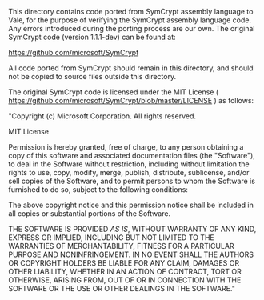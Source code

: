 This directory contains code ported from SymCrypt assembly language to Vale,
for the purpose of verifying the SymCrypt assembly language code.
Any errors introduced during the porting process are our own.
The original SymCrypt code (version 1.1.1-dev) can be found at:

https://github.com/microsoft/SymCrypt

All code ported from SymCrypt should remain in this directory,
and should not be copied to source files outside this directory.

The original SymCrypt code is licensed under the MIT License
( https://github.com/microsoft/SymCrypt/blob/master/LICENSE )
as follows:

"Copyright (c) Microsoft Corporation. All rights reserved.

MIT License

Permission is hereby granted, free of charge, to any person obtaining a copy
of this software and associated documentation files (the "Software"), to deal
in the Software without restriction, including without limitation the rights
to use, copy, modify, merge, publish, distribute, sublicense, and/or sell
copies of the Software, and to permit persons to whom the Software is
furnished to do so, subject to the following conditions:

The above copyright notice and this permission notice shall be included in all
copies or substantial portions of the Software.

THE SOFTWARE IS PROVIDED *AS IS*, WITHOUT WARRANTY OF ANY KIND, EXPRESS OR
IMPLIED, INCLUDING BUT NOT LIMITED TO THE WARRANTIES OF MERCHANTABILITY,
FITNESS FOR A PARTICULAR PURPOSE AND NONINFRINGEMENT. IN NO EVENT SHALL THE
AUTHORS OR COPYRIGHT HOLDERS BE LIABLE FOR ANY CLAIM, DAMAGES OR OTHER
LIABILITY, WHETHER IN AN ACTION OF CONTRACT, TORT OR OTHERWISE, ARISING FROM,
OUT OF OR IN CONNECTION WITH THE SOFTWARE OR THE USE OR OTHER DEALINGS IN THE
SOFTWARE."

